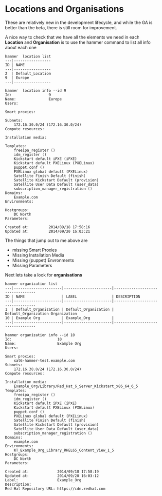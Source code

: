 # Locations and Organisations

These are relatively new in the development lifecycle, and while the GA is better than the beta, there is still room for improvement.

A nice way to check that we have all the elements we need in each **Location** and **Organisation** is to use the hammer command to list all info about each one

```
hammer  location list
---|-----------------
ID | NAME
---|-----------------
2  | Default_Location
9  | Europe
---|-----------------
```

```
hammer  location info --id 9
Id:                 9
Name:               Europe
Users:

Smart proxies:

Subnets:
    172.16.30.0/24 (172.16.30.0/24)
Compute resources:

Installation media:

Templates:
    freeipa_register ()
    idm_register ()
    Kickstart default iPXE (iPXE)
    Kickstart default PXELinux (PXELinux)
    puppet.conf ()
    PXELinux global default (PXELinux)
    Satellite Finish Default (finish)
    Satellite Kickstart Default (provision)
    Satellite User Data Default (user_data)
    subscription_manager_registration ()
Domains:
    Example.com
Environments:

Hostgroups:
    DC North
Parameters:

Created at:         2014/09/18 17:58:16
Updated at:         2014/09/20 16:03:21

```

The things that jump out to me above are

* missing Smart Proxies
* Missing Installation Media
* Missing (puppet) Envronments
* Missing Parameters

Next lets take a look for **organisations**

```
hammer organization list
---|----------------------|----------------------|----------------------------------
ID | NAME                 | LABEL                | DESCRIPTION
---|----------------------|----------------------|----------------------------------
1  | Default_Organization | Default_Organization | Default_Organization Organization
10 | Example Org          | Example_Org          |
---|----------------------|----------------------|----------------------------------
```

```
hammer organization info --id 10
Id:                     10
Name:                   Example Org
Users:

Smart proxies:
    sat6-hammer-test.example.com
Subnets:
    172.16.30.0/24 (172.16.30.0/24)
Compute resources:

Installation media:
    Example_Org/Library/Red_Hat_6_Server_Kickstart_x86_64_6_5
Templates:
    freeipa_register ()
    idm_register ()
    Kickstart default iPXE (iPXE)
    Kickstart default PXELinux (PXELinux)
    puppet.conf ()
    PXELinux global default (PXELinux)
    Satellite Finish Default (finish)
    Satellite Kickstart Default (provision)
    Satellite User Data Default (user_data)
    subscription_manager_registration ()
Domains:
    example.com
Environments:
    KT_Example_Org_Library_RHEL65_Content_View_1_5
Hostgroups:
    DC North
Parameters:

Created at:             2014/09/18 17:58:19
Updated at:             2014/09/20 16:03:12
Label:                  Example_Org
Description:
Red Hat Repository URL: https://cdn.redhat.com

```
